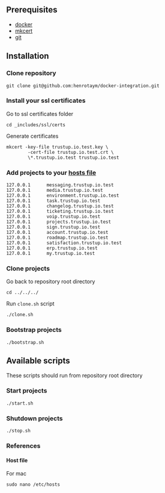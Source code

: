 ## Prerequisites

- [docker](https://docs.docker.com/get-docker/)
- [mkcert](https://github.com/FiloSottile/mkcert)
- [git](https://git-scm.com/book/en/v2/Getting-Started-Installing-Git)

## Installation

### Clone repository

```
git clone git@github.com:henrotaym/docker-integration.git
```

### Install your ssl certificates

Go to ssl certificates folder

```
cd _includes/ssl/certs
```

Generate certificates

```
mkcert -key-file trustup.io.test.key \
        -cert-file trustup.io.test.crt \
        \*.trustup.io.test trustup.io.test
```

### Add projects to your [hosts file](https://docs.rackspace.com/support/how-to/modify-your-hosts-file)

```
127.0.0.1      messaging.trustup.io.test
127.0.0.1      media.trustup.io.test
127.0.0.1      environment.trustup.io.test
127.0.0.1      task.trustup.io.test
127.0.0.1      changelog.trustup.io.test
127.0.0.1      ticketing.trustup.io.test
127.0.0.1      voip.trustup.io.test
127.0.0.1      projects.trustup.io.test
127.0.0.1      sign.trustup.io.test
127.0.0.1      account.trustup.io.test
127.0.0.1      roadmap.trustup.io.test
127.0.0.1      satisfaction.trustup.io.test
127.0.0.1      erp.trustup.io.test
127.0.0.1      my.trustup.io.test
```

### Clone projects

Go back to repository root directory

```
cd ../../../
```

Run `clone.sh` script

```
./clone.sh
```

### Bootstrap projects

```
./bootstrap.sh
```

## Available scripts

These scripts should run from repository root directory

### Start projects

```
./start.sh
```

### Shutdown projects

```
./stop.sh
```

### References

#### Host file

For mac
```shell
sudo nano /etc/hosts
```
